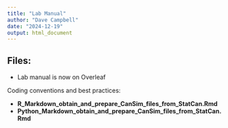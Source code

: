 ```yaml
---
title: "Lab Manual"
author: "Dave Campbell"
date: "2024-12-19"
output: html_document
---
```


## Files:

- Lab manual is now on Overleaf

Coding conventions and best practices:

- **R_Markdown_obtain_and_prepare_CanSim_files_from_StatCan.Rmd**
- **Python_Markdown_obtain_and_prepare_CanSim_files_from_StatCan.Rmd**


